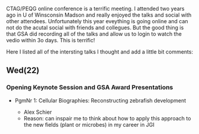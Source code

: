 CTAG/PEQG online conference is a terrific meeting. I attended two years ago in U of Winsconsin Madson and really enjoyed the talks and social with other attendees. Unfortunately this year eveything is going online and can not do the acutal social with friends and collegues. But the good thing is that GSA did recording all of the talks and allow us to login to watch the vedio within 3o days. This is terrific!

Here I listed all of the intersting talks I thought and add a little bit comments:


## Wed(22)

### Opening Keynote Session and GSA Award Presentations

- PgmNr 1: Cellular Biographies: Reconstructing zebrafish development

    - Alex Schier
    - Reason: can inspair me to think about how to apply this approach to the new fields (plant or microbes) in my career in JGI 



